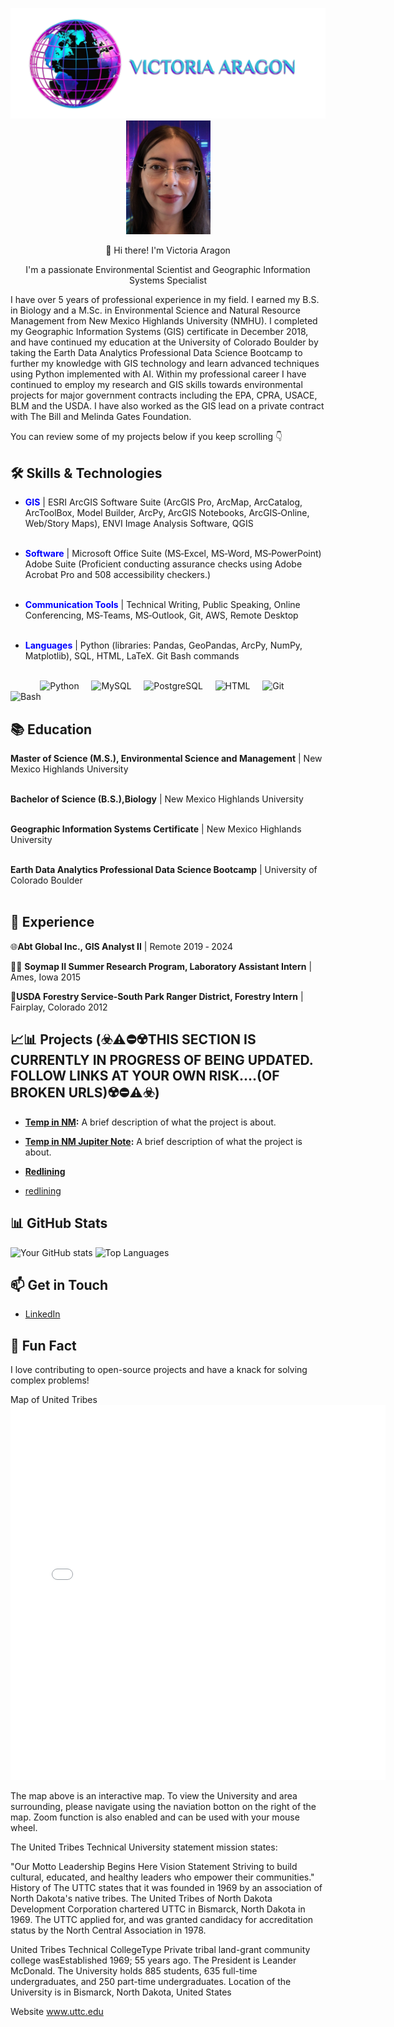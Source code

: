 
<p align="center">
<img src="images/VAlogonsme.PNG" alt="Logo" width="600">
<img src="images/GitHub VA pic2.png" alt="Logo" width="135"> 
</p>

<p align="center">
 👋 Hi there! I'm Victoria Aragon
</p>
<p align="center">
I'm a passionate Environmental Scientist and Geographic Information Systems Specialist
</p>

I have over 5 years of professional experience in my field. I earned my B.S. in Biology and a M.Sc. in Environmental Science and Natural Resource Management from New Mexico Highlands University (NMHU). I completed my Geographic Information Systems (GIS) certificate in December 2018, and have continued my education at the University of Colorado Boulder by taking the Earth Data Analytics Professional Data Science Bootcamp to further my knowledge with GIS technology and learn advanced techniques using Python implemented with AI. Within my professional career I have continued to employ my research and GIS skills towards environmental projects for major government contracts including the EPA, CPRA, USACE, BLM and the USDA. I have also worked as the GIS lead on a private contract with The Bill and Melinda Gates Foundation.

You can review some of my projects below if you keep scrolling 👇

## 🛠️ Skills & Technologies

- <span style="color:blue">**GIS** </span>  |   ESRI ArcGIS Software Suite (ArcGIS Pro, ArcMap, ArcCatalog, ArcToolBox, Model Builder, ArcPy, ArcGIS Notebooks,
ArcGIS‑Online, Web/Story Maps), ENVI Image Analysis Software, QGIS <br><br>
 
- <span style="color:blue">**Software** </span>  |   Microsoft Office Suite (MS‑Excel, MS‑Word, MS‑PowerPoint)
Adobe Suite (Proficient conducting assurance checks using Adobe Acrobat Pro and 508 accessibility checkers.) <br><br>
 
- <span style="color:blue">**Communication Tools** </span>  |  Technical Writing, Public Speaking, Online Conferencing, MS‑Teams, MS‑Outlook, Git, AWS, Remote Desktop <br><br>

- <span style="color:blue">**Languages** </span> | Python (libraries: Pandas, GeoPandas, ArcPy, NumPy, Matplotlib), SQL, HTML, LaTeX. Git Bash commands <br><br>


&nbsp;&nbsp;&nbsp;&nbsp;&nbsp;&nbsp;&nbsp;&nbsp;&nbsp;&nbsp;&nbsp;&nbsp;![Python](https://img.shields.io/badge/Python-3776AB?style=for-the-badge&logo=python&logoColor=white)
&nbsp;&nbsp;&nbsp;&nbsp;![MySQL](https://img.shields.io/badge/MySQL-5.7%2B-orange)
&nbsp;&nbsp;&nbsp;&nbsp;![PostgreSQL](https://img.shields.io/badge/PostgreSQL-13.0%2B-blue)
&nbsp;&nbsp;&nbsp;&nbsp;![HTML](https://img.shields.io/badge/HTML-Used-orange)
&nbsp;&nbsp;&nbsp;&nbsp;![Git](https://img.shields.io/badge/git-used-red?style=for-the-badge)
&nbsp;&nbsp;&nbsp;&nbsp;![Bash](https://img.shields.io/badge/bash-used-blue)


## 📚 Education

**Master of Science (M.S.), Environmental Science and Management** | New Mexico Highlands University <br><br>

**Bachelor of Science (B.S.),Biology** | New Mexico Highlands University <br><br>

**Geographic Information Systems Certificate** | New Mexico Highlands University <br><br>

**Earth Data Analytics Professional Data Science Bootcamp** | University of Colorado Boulder <br><br>

## 💼 Experience
🌐**Abt Global Inc., GIS Analyst II** | Remote  2019 ‑ 2024


🔬🧪 **Soymap II Summer Research Program, Laboratory Assistant Intern** | Ames, Iowa 2015


🌲**USDA Forestry Service‑South Park Ranger District, Forestry Intern** | Fairplay, Colorado 2012



## 📈📊 Projects (☣️⚠️⛔☢️THIS SECTION IS CURRENTLY IN PROGRESS OF BEING UPDATED. FOLLOW LINKS AT YOUR OWN RISK....(OF BROKEN URLS)☢️⛔⚠️☣️)

- **[Temp in NM](https://victoriaragon.github.io/notebooks/VictoriAragon-portfolio-post.html):** A brief description of what the project is about.
- **[Temp in NM Jupiter Note](https://github.com/VictoriAragon/VictoriAragon.github.io/blob/main/notebooks/VictoriAragon-portfolio-post.ipynb):** A brief description of what the project is about.
- **[Redlining](https://github.com/VictoriAragon/VictoriAragon.github.io/blob/main/notebooks/redlining-42-tree-model.ipynb)**

- [redlining](https://victoriaragon.github.io/notebooks/redlining-42-tree-model.html)

## 📊 GitHub Stats

![Your GitHub stats](https://github-readme-stats.vercel.app/api?username=yourusername&show_icons=true&theme=radical)
![Top Languages](https://github-readme-stats.vercel.app/api/top-langs/?username=yourusername&layout=compact)

## 📫 Get in Touch

- [LinkedIn](linkedin.com/in/victoria-r-aragon)


## 🎯 Fun Fact

I love contributing to open-source projects and have a knack for solving complex problems!


  

   

Map of United Tribes
<embed type="text/html" src="images/uttc.html" width="600" height="600">



The map above is an interactive map. To view the University and area surrounding, please navigate using the naviation botton on the right of the map. Zoom function is also enabled and can be used with your mouse wheel.

The United Tribes Technical University statement mission states:

"Our Motto Leadership Begins Here Vision Statement Striving to build cultural, educated, and healthy leaders who empower their communities." History of The UTTC states that it was founded in 1969 by an association of North Dakota's native tribes. The United Tribes of North Dakota Development Corporation chartered UTTC in Bismarck, North Dakota in 1969. The UTTC applied for, and was granted candidacy for accreditation status by the North Central Association in 1978.

United Tribes Technical CollegeType Private tribal land-grant community college wasEstablished 1969; 55 years ago. The President is Leander McDonald. The University holds 885 students, 635 full-time undergraduates, and 250 part-time undergraduates. Location of the University is in Bismarck, North Dakota, United States

Website www.uttc.edu

